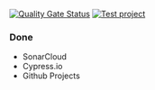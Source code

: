 [![Quality Gate Status](https://sonarcloud.io/api/project_badges/measure?project=angrytongan_integrations-test&metric=alert_status)](https://sonarcloud.io/summary/new_code?id=angrytongan_integrations-test)
[![Test project](https://img.shields.io/endpoint?url=https://dashboard.cypress.io/badge/simple/74ut5p&style=flat&logo=cypress)](https://dashboard.cypress.io/projects/74ut5p/runs)

### Done

- SonarCloud
- Cypress.io
- Github Projects
